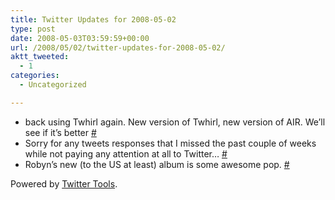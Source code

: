 ```yaml
---
title: Twitter Updates for 2008-05-02
type: post
date: 2008-05-03T03:59:59+00:00
url: /2008/05/02/twitter-updates-for-2008-05-02/
aktt_tweeted:
  - 1
categories:
  - Uncategorized

---
```

<ul class="aktt_tweet_digest">
  <li>
    back using Twhirl again. New version of Twhirl, new version of AIR. We&#8217;ll see if it&#8217;s better <a href="http://twitter.com/dangoor/statuses/802016740">#</a>
  </li>
  <li>
    Sorry for any tweets responses that I missed the past couple of weeks while not paying any attention at all to Twitter&#8230; <a href="http://twitter.com/dangoor/statuses/802017120">#</a>
  </li>
  <li>
    Robyn&#8217;s new (to the US at least) album is some awesome pop. <a href="http://twitter.com/dangoor/statuses/802024617">#</a>
  </li>
</ul>

<p class="aktt_credit">
  Powered by <a href="http://alexking.org/projects/wordpress">Twitter Tools</a>.
</p>